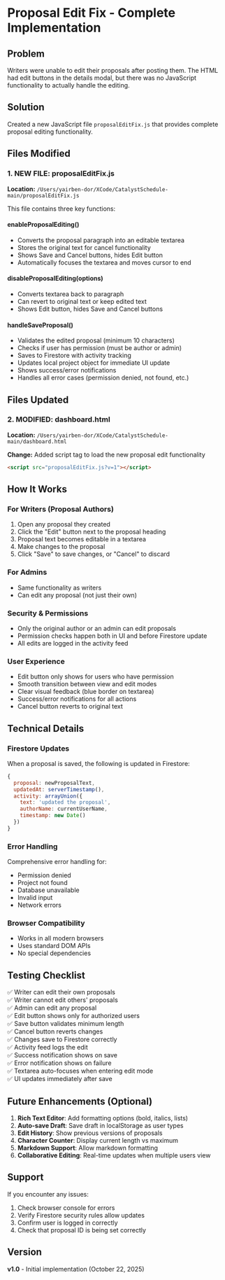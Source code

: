 # Proposal Edit Fix - Complete Implementation

## Problem
Writers were unable to edit their proposals after posting them. The HTML had edit buttons in the details modal, but there was no JavaScript functionality to actually handle the editing.

## Solution
Created a new JavaScript file `proposalEditFix.js` that provides complete proposal editing functionality.

## Files Modified

### 1. NEW FILE: proposalEditFix.js
**Location:** `/Users/yairben-dor/XCode/CatalystSchedule-main/proposalEditFix.js`

This file contains three key functions:

#### enableProposalEditing()
- Converts the proposal paragraph into an editable textarea
- Stores the original text for cancel functionality
- Shows Save and Cancel buttons, hides Edit button
- Automatically focuses the textarea and moves cursor to end

#### disableProposalEditing(options)
- Converts textarea back to paragraph
- Can revert to original text or keep edited text
- Shows Edit button, hides Save and Cancel buttons

#### handleSaveProposal()
- Validates the edited proposal (minimum 10 characters)
- Checks if user has permission (must be author or admin)
- Saves to Firestore with activity tracking
- Updates local project object for immediate UI update
- Shows success/error notifications
- Handles all error cases (permission denied, not found, etc.)

## Files Updated

### 2. MODIFIED: dashboard.html
**Location:** `/Users/yairben-dor/XCode/CatalystSchedule-main/dashboard.html`

**Change:** Added script tag to load the new proposal edit functionality
```html
<script src="proposalEditFix.js?v=1"></script>
```

## How It Works

### For Writers (Proposal Authors)
1. Open any proposal they created
2. Click the "Edit" button next to the proposal heading
3. Proposal text becomes editable in a textarea
4. Make changes to the proposal
5. Click "Save" to save changes, or "Cancel" to discard

### For Admins
- Same functionality as writers
- Can edit any proposal (not just their own)

### Security & Permissions
- Only the original author or an admin can edit proposals
- Permission checks happen both in UI and before Firestore update
- All edits are logged in the activity feed

### User Experience
- Edit button only shows for users who have permission
- Smooth transition between view and edit modes
- Clear visual feedback (blue border on textarea)
- Success/error notifications for all actions
- Cancel button reverts to original text

## Technical Details

### Firestore Updates
When a proposal is saved, the following is updated in Firestore:
```javascript
{
  proposal: newProposalText,
  updatedAt: serverTimestamp(),
  activity: arrayUnion({
    text: 'updated the proposal',
    authorName: currentUserName,
    timestamp: new Date()
  })
}
```

### Error Handling
Comprehensive error handling for:
- Permission denied
- Project not found
- Database unavailable
- Invalid input
- Network errors

### Browser Compatibility
- Works in all modern browsers
- Uses standard DOM APIs
- No special dependencies

## Testing Checklist

✅ Writer can edit their own proposals  
✅ Writer cannot edit others' proposals  
✅ Admin can edit any proposal  
✅ Edit button shows only for authorized users  
✅ Save button validates minimum length  
✅ Cancel button reverts changes  
✅ Changes save to Firestore correctly  
✅ Activity feed logs the edit  
✅ Success notification shows on save  
✅ Error notification shows on failure  
✅ Textarea auto-focuses when entering edit mode  
✅ UI updates immediately after save  

## Future Enhancements (Optional)

1. **Rich Text Editor**: Add formatting options (bold, italics, lists)
2. **Auto-save Draft**: Save draft in localStorage as user types
3. **Edit History**: Show previous versions of proposals
4. **Character Counter**: Display current length vs maximum
5. **Markdown Support**: Allow markdown formatting
6. **Collaborative Editing**: Real-time updates when multiple users view

## Support

If you encounter any issues:
1. Check browser console for errors
2. Verify Firestore security rules allow updates
3. Confirm user is logged in correctly
4. Check that proposal ID is being set correctly

## Version
**v1.0** - Initial implementation (October 22, 2025)
